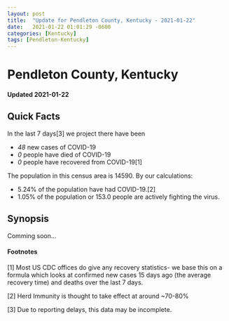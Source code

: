 ```yaml
---
layout: post
title:  "Update for Pendleton County, Kentucky - 2021-01-22"
date:   2021-01-22 01:01:29 -0600
categories: [Kentucky]
tags: [Pendleton-Kentucky]
---
```


# Pendleton County, Kentucky
#### Updated 2021-01-22

## Quick Facts

In the last 7 days[3] we project there have been
- *48* new cases of COVID-19
- *0* people have died of COVID-19
- *0* people have recovered from COVID-19[1]

The population in this census area is 14590. By our calculations:
- 5.24% of the population have had COVID-19.[2]
- 1.05% of the population or 153.0 people are actively fighting the virus.

## Synopsis

Comming soon...


#### Footnotes

[1] Most US CDC offices do give any recovery statistics- we base this on a formula which looks at confirmed new cases
15 days ago (the average recovery time) and deaths over the last 7 days.

[2] Herd Immunity is thought to take effect at around ~70-80%

[3] Due to reporting delays, this data may be incomplete.
 
    